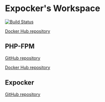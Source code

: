 # Expocker's Workspace

[![Build Status](https://travis-ci.org/expocker/workspace.svg?branch=master)](https://travis-ci.org/expocker/workspace)

[Docker Hub repository](https://hub.docker.com/r/expocker/php-fpm)

## PHP-FPM

[GitHub repository](https://github.com/Expocker/php-fpm)

[Docker Hub repository](https://hub.docker.com/r/expocker/php-fpm)

## Expocker

[GitHub repository](https://github.com/Expocker/expocker)